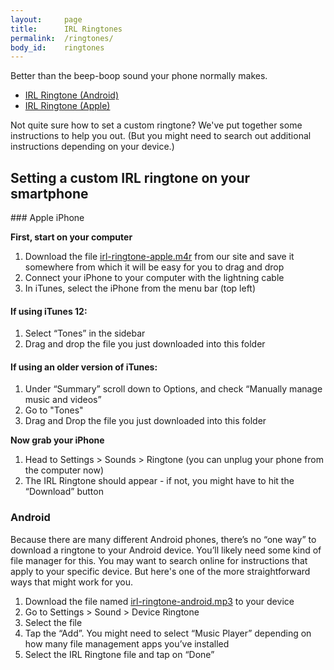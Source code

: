 ```yaml
---
layout:     page
title:      IRL Ringtones
permalink:  /ringtones/
body_id:    ringtones
---
```


Better than the beep-boop sound your phone normally makes.

- [IRL Ringtone (Android)](https://assets.mozilla.net/irlringtones/irl-ringtone-android.mp3)
- [IRL Ringtone (Apple)](https://assets.mozilla.net/irlringtones/irl-ringtone-apple.m4r)

<div id="ringringring"></div>

Not quite sure how to set a custom ringtone? We've put together some instructions to help you out. (But you might need to search out additional instructions depending on your device.)

## Setting a custom IRL ringtone on your smartphone
<p></p>
### Apple iPhone

**First, start on your computer**

1. Download the file [irl-ringtone-apple.m4r](https://assets.mozilla.net/irlringtones/irl-ringtone-apple.m4r) from our site and save it somewhere from which it will be easy for you to drag and drop
2. Connect your iPhone to your computer with the lightning cable
3. In iTunes, select the iPhone from the menu bar (top left)

#### If using iTunes 12:

1. Select “Tones” in the sidebar
2. Drag and drop the file you just downloaded into this folder

#### If using an older version of iTunes:

1. Under “Summary” scroll down to Options, and check “Manually manage music and videos”
2. Go to "Tones"
3. Drag and Drop the file you just downloaded into this folder

**Now grab your iPhone**

1. Head to Settings > Sounds > Ringtone (you can unplug your phone from the computer
now)
2. The IRL Ringtone should appear - if not, you might have to hit the “Download” button

### Android

Because there are many different Android phones, there’s no “one way” to download a ringtone to your Android device. You’ll likely need some kind of file manager for this. You may want to search online for instructions that apply to your specific device. But here's one of the more straightforward ways that might work for you.

1. Download the file named [irl-ringtone-android.mp3](https://assets.mozilla.net/irlringtones/irl-ringtone-android.mp3) to your device
2. Go to Settings > Sound > Device Ringtone
3. Select the file
4. Tap the “Add”. You might need to select “Music Player” depending on how many file management apps you’ve installed
5. Select the IRL Ringtone file and tap on “Done”

<script>
(function() {
    /*
    * KonamIRL-JS ~
    * Slightly modified version of: https://github.com/snaptortoise/konami-js
    */

    var KonamIRL = function(callback) {
        var konamirl = {
            addEvent: function(obj, type, fn, ref_obj) {
                if (obj.addEventListener)
                    obj.addEventListener(type, fn, false);
                else if (obj.attachEvent) {
                    // IE
                    obj['e' + type + fn] = fn;
                    obj[type + fn] = function () {
                        obj['e' + type + fn](window.event, ref_obj);
                    }
                    obj.attachEvent('on' + type, obj[type + fn]);
                }
            },
            removeEvent: function(obj, eventName, eventCallback) {
                if (obj.removeEventListener) {
                    obj.removeEventListener(eventName, eventCallback);
                } else if (obj.attachEvent) {
                    obj.detachEvent(eventName);
                }
            },
            input: "",
            patterns: [
                '38384040373937396665', // ↑↑↓↓←→←→ba
                '56545553514857', // 8675309
                '56484853565650514848' // 8005882300 (empiiiiiire)
            ],
            maxPatternLength: 0,
            keydownHandler: function(e, ref_obj) {
                if (ref_obj) {
                    konamirl = ref_obj;
                } // IE

                konamirl.input += e ? e.keyCode : event.keyCode;

                // let's keep memory usage minimal, shall we?
                if (konamirl.input.length > konamirl.maxPatternLength) {
                    konamirl.input = konamirl.input.substr((konamirl.input.length - konamirl.maxPatternLength));
                }

                // did we match any pattern?
                for (var i = 0; i < konamirl.patterns.length; i++) {
                    // the pattern matched may be shorter than the fully logged input string
                    // (as the input string will store up to the maxPatternLength of characters)
                    if (konamirl.input.indexOf(konamirl.patterns[i]) > -1) {
                        konamirl.code(this._currentLink);
                        konamirl.input = '';
                        e.preventDefault();
                        return false;
                    }
                }
            },
            load: function(link) {
                // determine the maximum number of characters to store
                // (equal to the longest defined pattern)
                for (var i = 0; i < this.patterns.length; i++) {
                    if (this.patterns[i].length > this.maxPatternLength) {
                        this.maxPatternLength = this.patterns[i].length;
                    }
                }

                this.addEvent(document, 'keydown', this.keydownHandler, this);
            },
            unload: function() {
                this.removeEvent(document, 'keydown', this.keydownHandler);
            },
            code: function(link) {
                window.location = link
            }
        }

        typeof callback === 'string' && konamirl.load(callback);

        if (typeof callback === 'function') {
            konamirl.code = callback;
            konamirl.load();
        }

        return konamirl;
    };

    var gifs = [
        'https://media.giphy.com/media/RHlm0r4VlDCgg/giphy.gif',
        'https://media.giphy.com/media/Rspfpv1Rop50k/giphy.gif',
        'https://media.giphy.com/media/vYME0QCGRJl6g/giphy.gif',
        'https://media.giphy.com/media/l41lVsYDBC0UVQJCE/giphy.gif',
        'https://media.giphy.com/media/3o7TKILKwQCtphbl7y/giphy.gif'
    ];

    var eggContainer = document.getElementById('ringringring');

    function makeEgg() {
        // stop capturing keyboard input
        kirl.unload();

        // choose a random gif from above
        var theGif = gifs[Math.floor(Math.random() * gifs.length)];

        var theEgg = document.createElement('img');
        theEgg.src = theGif;

        // inject an image into the page
        eggContainer.appendChild(theEgg);
    }

    var kirl = KonamIRL(makeEgg);
})();
</script>
